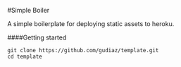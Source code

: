 #Simple Boiler

A simple boilerplate for deploying static assets to heroku.

####Getting started

```shell
git clone https://github.com/gudiaz/template.git
cd template
```